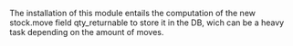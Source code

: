 The installation of this module entails the computation of the new
stock.move field qty_returnable to store it in the DB, wich can be a
heavy task depending on the amount of moves.
